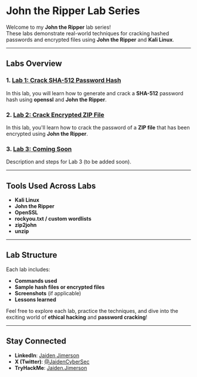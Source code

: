 # John the Ripper Lab Series

Welcome to my **John the Ripper** lab series!  
These labs demonstrate real-world techniques for cracking hashed passwords and encrypted files using **John the Ripper** and **Kali Linux**.

---

## Labs Overview

### 1. [Lab 1: Crack SHA-512 Password Hash](./lab1/README.md)  
In this lab, you will learn how to generate and crack a **SHA-512** password hash using **openssl** and **John the Ripper**.

### 2. [Lab 2: Crack Encrypted ZIP File](./lab2/README.md)
In this lab, you'll learn how to crack the password of a **ZIP file** that has been encrypted using **John the Ripper**.

### 3. [Lab 3: Coming Soon](./lab3/README.md)  
Description and steps for Lab 3 (to be added soon).

---

## Tools Used Across Labs

- **Kali Linux**  
- **John the Ripper**  
- **OpenSSL**  
- **rockyou.txt / custom wordlists**  
- **zip2john**  
- **unzip**

---

## Lab Structure

Each lab includes:
- **Commands used**  
- **Sample hash files or encrypted files**  
- **Screenshots** (if applicable)  
- **Lessons learned**  

Feel free to explore each lab, practice the techniques, and dive into the exciting world of **ethical hacking** and **password cracking**!

---

## Stay Connected

- **LinkedIn**: [Jaiden Jimerson](https://www.linkedin.com/in/jaiden-jimerson-319995140)  
- **X (Twitter)**: [@JaidenCyberSec](https://x.com/JaidenCyberSec)  
- **TryHackMe**: [Jaiden.Jimerson](https://tryhackme.com/p/Jaiden.Jimerson)
